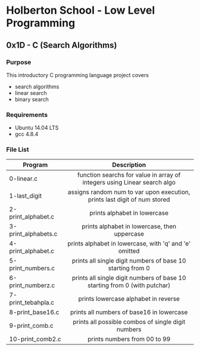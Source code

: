 # Holberton School - Low Level Programming
## 0x1D - C (Search Algorithms)

### Purpose
This introductory C programming language project covers
* search algorithms
* linear search
* binary search

### Requirements
* Ubuntu 14.04 LTS
* gcc 4.8.4

### File List
| Program	  | Description						     |
| --------------- |:--------------------------------------------------------:|
| 0-linear.c  | function searchs for value in array of integers using Linear search algo |
| 1-last_digit      | assigns random num to var upon execution, prints last digit of num stored 	 |
| 2-print_alphabet.c	  | prints alphabet in lowercase |
| 3-print_alphabets.c 	  | prints alphabet in lowercase, then uppercase	     		     |
| 4-print_alphabet.c	  | prints alphabet in lowercase, with 'q' and 'e' omitted	     |
| 5-print_numbers.c	  | prints all single digit numbers of base 10 starting from 0		     |
| 6-print_numberz.c	  | prints all single digit numbers of base 10 starting from 0 (with putchar)    |
| 7-print_tebahpla.c	  | prints lowercase alphabet in reverse  |
| 8-print_base16.c	  | prints all numbers of base16 in lowercase 	       	     |
| 9-print_comb.c	  | prints all possible combos of single digit numbers	     |
| 10-print_comb2.c	  | prints numbers from 00 to 99  	       		     |
